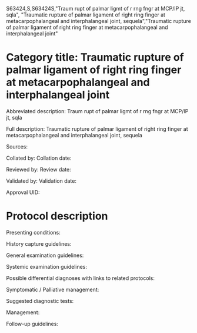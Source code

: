 S63424,S,S63424S,"Traum rupt of palmar ligmt of r rng fngr at MCP/IP jt, sqla", "Traumatic rupture of palmar ligament of right ring finger at metacarpophalangeal and interphalangeal joint, sequela","Traumatic rupture of palmar ligament of right ring finger at metacarpophalangeal and interphalangeal joint"
# Category title: Traumatic rupture of palmar ligament of right ring finger at metacarpophalangeal and interphalangeal joint

Abbreviated description: Traum rupt of palmar ligmt of r rng fngr at MCP/IP jt, sqla

Full description: Traumatic rupture of palmar ligament of right ring finger at metacarpophalangeal and interphalangeal joint, sequela

Sources:

Collated by:
Collation date:

Reviewed by:
Review date:

Validated by:
Validation date:

Approval UID:

# Protocol description

Presenting conditions:

History capture guidelines:

General examination guidelines:

Systemic examination guidelines:

Possible differential diagnoses with links to related protocols:

Symptomatic / Palliative management:

Suggested diagnostic tests:

Management:

Follow-up guidelines:
